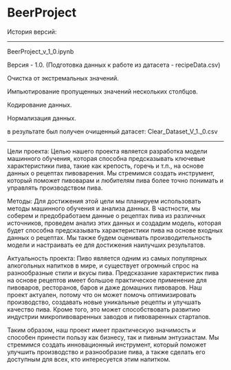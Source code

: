 # BeerProject
История версий:
_______________________________________________________________________

BeerProject_v_1_0.ipynb

Версия - 1.0. (Подготовка данных к работе из датасета - recipeData.csv)

Очистка от экстремальных значений.

Импьютирование пропущенных значений нескольких столбцов.

Кодирование данных. 

Нормализация данных.

в результате был получен очищенный датасет: Clear_Dataset_V_1._0.csv
_______________________________________________________________________



Цели проекта: Целью нашего проекта является разработка модели машинного обучения, которая способна предсказывать ключевые характеристики пива, такие как крепость, горечь и т.п., на основе данных о рецептах пивоварения. Мы стремимся создать инструмент, который поможет пивоварам и любителям пива более точно понимать и управлять производством пива.

Методы: Для достижения этой цели мы планируем использовать методы машинного обучения и анализа данных. В частности, мы соберем и предобработаем данные о рецептах пива из различных источников, проведем анализ этих данных и создадим модель, которая будет способна предсказывать характеристики пива на основе входных данных о рецептах. Мы также будем оценивать производительность модели и настраивать ее для достижения наилучших результатов.

Актуальность проекта: Пиво является одним из самых популярных алкогольных напитков в мире, и существует огромный спрос на разнообразные стили и вкусы пива. Предсказание характеристик пива на основе рецептов имеет большое практическое применение для пивоваров, ресторанов, баров и даже домашних пивоваров. Наш проект актуален, потому что он может помочь оптимизировать производство, создавать новые уникальные рецепты и улучшать качество пива. Кроме того, это может способствовать развитию индустрии микропивоваренных заводов и пивоваренных стартапов.

Таким образом, наш проект имеет практическую значимость и способен принести пользу как бизнесу, так и пивным энтузиастам. Мы стремимся создать инновационный инструмент, который поможет улучшить производство и разнообразие пива, а также сделать его доступным для всех, кто интересуется этим напитком.
